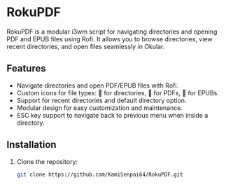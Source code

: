 # RokuPDF

RokuPDF is a modular i3wm script for navigating directories and opening PDF and EPUB files using Rofi. It allows you to browse directories, view recent directories, and open files seamlessly in Okular.

## Features
- Navigate directories and open PDF/EPUB files with Rofi.
- Custom icons for file types: 📂 for directories, 📄 for PDFs, 📖 for EPUBs.
- Support for recent directories and default directory option.
- Modular design for easy customization and maintenance.
- ESC key support to navigate back to previous menu when inside a directory.

## Installation

1. Clone the repository:
   ```bash
   git clone https://github.com/KamiSenpai64/RokuPDF.git
